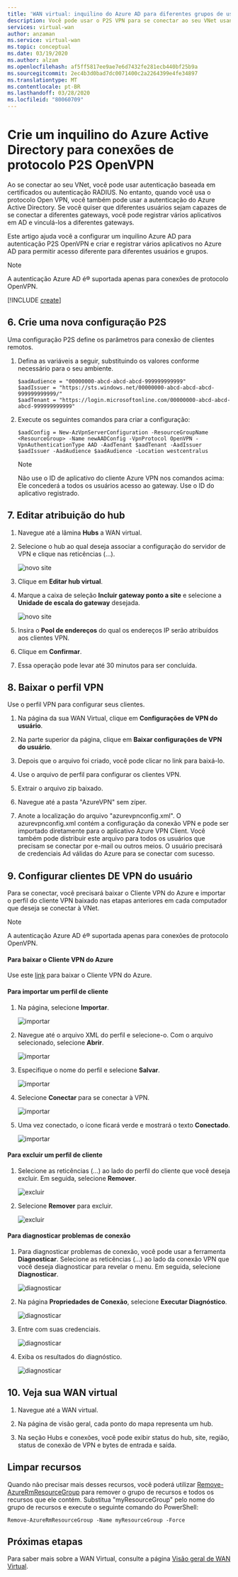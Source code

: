 ```yaml
---
title: 'WAN virtual: inquilino do Azure AD para diferentes grupos de usuários: autenticação Azure AD'
description: Você pode usar o P2S VPN para se conectar ao seu VNet usando a autenticação Azure AD
services: virtual-wan
author: anzaman
ms.service: virtual-wan
ms.topic: conceptual
ms.date: 03/19/2020
ms.author: alzam
ms.openlocfilehash: af5ff5817ee9ae7e6d7432fe281ecb440bf25b9a
ms.sourcegitcommit: 2ec4b3d0bad7dc0071400c2a2264399e4fe34897
ms.translationtype: MT
ms.contentlocale: pt-BR
ms.lasthandoff: 03/28/2020
ms.locfileid: "80060709"
---
```

# <a name="create-an-azure-active-directory-tenant-for-p2s-openvpn-protocol-connections"></a>Crie um inquilino do Azure Active Directory para conexões de protocolo P2S OpenVPN

Ao se conectar ao seu VNet, você pode usar autenticação baseada em certificados ou autenticação RADIUS. No entanto, quando você usa o protocolo Open VPN, você também pode usar a autenticação do Azure Active Directory. Se você quiser que diferentes usuários sejam capazes de se conectar a diferentes gateways, você pode registrar vários aplicativos em AD e vinculá-los a diferentes gateways.

Este artigo ajuda você a configurar um inquilino Azure AD para autenticação P2S OpenVPN e criar e registrar vários aplicativos no Azure AD para permitir acesso diferente para diferentes usuários e grupos.

> [!NOTE]
> A autenticação Azure AD é&reg; suportada apenas para conexões de protocolo OpenVPN.
>

[!INCLUDE [create](../../includes/openvpn-azure-ad-tenant-multi-app.md)]

## <a name="6-create-a-new-p2s-configuration"></a><a name="site"></a>6. Crie uma nova configuração P2S

Uma configuração P2S define os parâmetros para conexão de clientes remotos.

1. Defina as variáveis a seguir, substituindo os valores conforme necessário para o seu ambiente.

   ```azurepowershell-interactive
   $aadAudience = "00000000-abcd-abcd-abcd-999999999999"
   $aadIssuer = "https://sts.windows.net/00000000-abcd-abcd-abcd-999999999999/"
   $aadTenant = "https://login.microsoftonline.com/00000000-abcd-abcd-abcd-999999999999"    
   ```

2. Execute os seguintes comandos para criar a configuração:

   ```azurepowershell-interactive
   $aadConfig = New-AzVpnServerConfiguration -ResourceGroupName <ResourceGroup> -Name newAADConfig -VpnProtocol OpenVPN -VpnAuthenticationType AAD -AadTenant $aadTenant -AadIssuer $aadIssuer -AadAudience $aadAudience -Location westcentralus
   ```

   > [!NOTE]
   > Não use o ID de aplicativo do cliente Azure VPN nos comandos acima: Ele concederá a todos os usuários acesso ao gateway. Use o ID do aplicativo registrado.

## <a name="7-edit-hub-assignment"></a><a name="hub"></a>7. Editar atribuição do hub

1. Navegue até a lâmina **Hubs** a WAN virtual.

2. Selecione o hub ao qual deseja associar a configuração do servidor de VPN e clique nas reticências (...).

    ![novo site](media/openvpn-azure-ad-tenant-multi-app/p2s4.jpg)

3. Clique em **Editar hub virtual**.

4. Marque a caixa de seleção **Incluir gateway ponto a site** e selecione a **Unidade de escala do gateway** desejada.

    ![novo site](media/openvpn-azure-ad-tenant-multi-app/p2s2.jpg)

5. Insira o **Pool de endereços** do qual os endereços IP serão atribuídos aos clientes VPN.

6. Clique em **Confirmar**.

7. Essa operação pode levar até 30 minutos para ser concluída.

## <a name="8-download-vpn-profile"></a><a name="device"></a>8. Baixar o perfil VPN

Use o perfil VPN para configurar seus clientes.

1. Na página da sua WAN Virtual, clique em **Configurações de VPN do usuário**.

2. Na parte superior da página, clique em **Baixar configurações de VPN do usuário**.

3. Depois que o arquivo foi criado, você pode clicar no link para baixá-lo.

4. Use o arquivo de perfil para configurar os clientes VPN.

5. Extrair o arquivo zip baixado.

6. Navegue até a pasta "AzureVPN" sem zíper.

7. Anote a localização do arquivo "azurevpnconfig.xml". O azurevpnconfig.xml contém a configuração da conexão VPN e pode ser importado diretamente para o aplicativo Azure VPN Client. Você também pode distribuir este arquivo para todos os usuários que precisam se conectar por e-mail ou outros meios. O usuário precisará de credenciais Ad válidas do Azure para se conectar com sucesso.

## <a name="9-configure-user-vpn-clients"></a>9. Configurar clientes DE VPN do usuário

Para se conectar, você precisará baixar o Cliente VPN do Azure e importar o perfil do cliente VPN baixado nas etapas anteriores em cada computador que deseja se conectar à VNet.

> [!NOTE]
> A autenticação Azure AD é&reg; suportada apenas para conexões de protocolo OpenVPN.
>

#### <a name="to-download-the-azure-vpn-client"></a>Para baixar o Cliente VPN do Azure

Use este [link](https://go.microsoft.com/fwlink/?linkid=2117554) para baixar o Cliente VPN do Azure.

#### <a name="to-import-a-client-profile"></a><a name="import"></a>Para importar um perfil de cliente

1. Na página, selecione **Importar**.

    ![importar](./media/openvpn-azure-ad-tenant-multi-app/import/import1.jpg)

2. Navegue até o arquivo XML do perfil e selecione-o. Com o arquivo selecionado, selecione **Abrir**.

    ![importar](./media/openvpn-azure-ad-tenant-multi-app/import/import2.jpg)

3. Especifique o nome do perfil e selecione **Salvar**.

    ![importar](./media/openvpn-azure-ad-tenant-multi-app/import/import3.jpg)

4. Selecione **Conectar** para se conectar à VPN.

    ![importar](./media/openvpn-azure-ad-tenant-multi-app/import/import4.jpg)

5. Uma vez conectado, o ícone ficará verde e mostrará o texto **Conectado**.

    ![importar](./media/openvpn-azure-ad-tenant-multi-app/import/import5.jpg)

#### <a name="to-delete-a-client-profile"></a><a name="delete"></a>Para excluir um perfil de cliente

1. Selecione as reticências (...) ao lado do perfil do cliente que você deseja excluir. Em seguida, selecione **Remover**.

    ![excluir](./media/openvpn-azure-ad-tenant-multi-app/delete/delete1.jpg)

2. Selecione **Remover** para excluir.

    ![excluir](./media/openvpn-azure-ad-tenant-multi-app/delete/delete2.jpg)

#### <a name="to-diagnose-connection-issues"></a><a name="diagnose"></a>Para diagnosticar problemas de conexão

1. Para diagnosticar problemas de conexão, você pode usar a ferramenta **Diagnosticar**. Selecione as reticências (...) ao lado da conexão VPN que você deseja diagnosticar para revelar o menu. Em seguida, selecione **Diagnosticar**.

    ![diagnosticar](./media/openvpn-azure-ad-tenant-multi-app/diagnose/diagnose1.jpg)

2. Na página **Propriedades de Conexão**, selecione **Executar Diagnóstico**.

    ![diagnosticar](./media/openvpn-azure-ad-tenant-multi-app/diagnose/diagnose2.jpg)

3. Entre com suas credenciais.

    ![diagnosticar](./media/openvpn-azure-ad-tenant-multi-app/diagnose/diagnose3.jpg)

4. Exiba os resultados do diagnóstico.

    ![diagnosticar](./media/openvpn-azure-ad-tenant-multi-app/diagnose/diagnose4.jpg)

## <a name="10-view-your-virtual-wan"></a><a name="viewwan"></a>10. Veja sua WAN virtual

1. Navegue até a WAN virtual.

2. Na página de visão geral, cada ponto do mapa representa um hub.

3. Na seção Hubs e conexões, você pode exibir status do hub, site, região, status de conexão de VPN e bytes de entrada e saída.

## <a name="clean-up-resources"></a><a name="cleanup"></a>Limpar recursos

Quando não precisar mais desses recursos, você poderá utilizar [Remove-AzureRmResourceGroup](/powershell/module/azurerm.resources/remove-azurermresourcegroup) para remover o grupo de recursos e todos os recursos que ele contém. Substitua "myResourceGroup" pelo nome do grupo de recursos e execute o seguinte comando do PowerShell:

```azurepowershell-interactive
Remove-AzureRmResourceGroup -Name myResourceGroup -Force
```

## <a name="next-steps"></a>Próximas etapas

Para saber mais sobre a WAN Virtual, consulte a página [Visão geral de WAN Virtual](virtual-wan-about.md).
